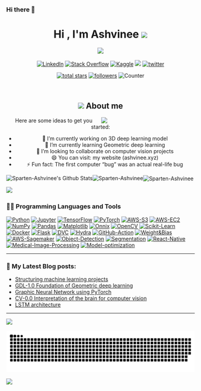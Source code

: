 ### Hi there 👋
<h1 align="center">Hi , I'm Ashvinee <img src="https://media.giphy.com/media/hvRJCLFzcasrR4ia7z/giphy.gif" width="35"></h1>
<p align="center">
  <a href="https://github.com/DenverCoder1/readme-typing-svg"><img src="https://readme-typing-svg.herokuapp.com?font=Time+New+Roman&color=%23C8BE25&size=25&center=true&vCenter=true&width=600&height=100&lines=an+ML+Engineer;with+Computer+Science+background;Highly+motivated+and+enthusiastic;computer+vision+professional;Proven+track+record;of+research+and+development;with+several+publications+and+awards+in+deep+learning;Passionate+about+learning+and+innovation"></a>
</p>

<div align=center>
        <a href="https://www.linkedin.com/in/ashvinee04/"><img src="https://img.shields.io/badge/Linkedin-0077b5?style=flat&logo=linkedin" alt="LinkedIn" /></a>
        <a href="https://stackoverflow.com/users/22609728/ashvinee-ashvinee"><img src="https://img.shields.io/badge/Stack Overflow-f48024?style=flat&logo=stackoverflow&logoColor=white" alt="Stack Overflow" /></a>
        <a href="https://www.kaggle.com/sparten"><img src="https://img.shields.io/badge/Kaggle-ADD8E6?style=flat&logo=kaggle&logoColor=white" alt="Kaggle" /></a>
        <a href="ashvineek9@gmail.com"><img src="https://img.shields.io/badge/Mail-FF0000?style=flat&logo=Mail&logoColor=white" /></a>
        <a href="https://twitter.com/AshvineeK4"><img src="https://img.shields.io/badge/twitter-ADD8E6?style=flat&logo=Mail&logoColor=white"  alt="twitter" /></a>
</div>

<p align="center">
  <a href="https://github.com/Sparten-Ashvinee?tab=repositories&sort=stargazers">
    <img alt="total stars" title="Total stars on GitHub" src="https://custom-icon-badges.demolab.com/github/stars/Sparten-Ashvinee?color=55960c&style=for-the-badge&labelColor=488207&logo=star"/></a>
  <a href="https://github.com/Sparten-Ashvinee?tab=followers">
    <img alt="followers" title="Follow me on Github" src="https://custom-icon-badges.demolab.com/github/followers/Sparten-Ashvinee?color=236ad3&labelColor=1155ba&style=for-the-badge&logo=person-add&label=Follow&logoColor=white"/></a>
  <a align="center"> 
	  <img alt="Counter" title="Profile views" src="https://komarev.com/ghpvc/?username=Sparten-Ashvinee&label=Profile%20views&color=yellow&flat?" height=25px, width=160px/> 
</p>
    
<br>

</p>

	
## <picture><img src = "https://github.com/7oSkaaa/7oSkaaa/blob/main/Images/about_me.gif?raw=true" width = 50px></picture> About me

<picture> <img align="right" src="https://github.com/7oSkaaa/7oSkaaa/blob/main/Images/Right_Side.gif?raw=true" width = 250px></picture>


Here are some ideas to get you started:

- 🔭 I’m currently working on 3D deep learning model
- 🌱 I’m currently learning Geometric deep learning
- 👯 I’m looking to collaborate on computer vision projects
- 😄 You can visit: my website (ashvinee.xyz)
- ⚡ Fun fact: The first computer “bug” was an actual real-life bug

<img align="left" src="https://github-readme-stats.vercel.app/api?username=Sparten-Ashvinee&include_all_commits=true&count_private=true&show_icons=true&line_height=20&title_color=7A7ADB&icon_color=2234AE&text_color=D3D3D3&bg_color=0,000000,130F40" alt="Sparten-Ashvinee's Github Stats">
<img align="center" src="https://github-readme-stats.vercel.app/api/top-langs?username=Sparten-Ashvinee&langs_count=8&show_icons=true&locale=en&layout=compact&theme=chartreuse-dark" alt="Sparten-Ashvinee" />
<img align="left" src="https://github-readme-streak-stats.herokuapp.com/?user=Sparten-Ashvinee&theme=transparent" alt="Sparten-Ashvinee" />


<a href="https://www.youtube.com/watch?v=dQw4w9WgXcQ"><img src="https://user-images.githubusercontent.com/73097560/115834477-dbab4500-a447-11eb-908a-139a6edaec5c.gif"></a>

<h3>👨‍💻 Programming Languages and Tools</h3>

  <p>
      <a href="https://github.com/search?q=user%3ASparten-Ashvinee+language%3Apython"><img alt="Python" src="https://img.shields.io/badge/Python-14354C.svg?logo=python&logoColor=white"></a>
      <a href="https://github.com/search?q=user%3ASparten-Ashvinee+language%3Ajupyter"><img alt="Jupyter" src="https://img.shields.io/badge/Jupyter-FFFFFF.svg?logo=jupyter&logoColor=orange"></a>
      <a href="https://github.com/search?q=user%3ASparten-Ashvinee+language%3Atensorflow"><img alt="TensorFlow" src="https://img.shields.io/badge/TensorFlow-FFFFFF.svg?logo=tensorflow&logoColor=orange"></a>
      <a href="https://github.com/search?q=user%3ASparten-Ashvinee+language%3Apytorch"><img alt="PyTorch" src="https://img.shields.io/badge/PyTorch-FFFFFF.svg?logo=pytorch&logoColor=orange"></a>
      <a href="https://github.com/search?q=user%3ASparten-Ashvinee+language%3Aaws"><img alt="AWS-S3" src="https://img.shields.io/badge/aws%20S3-FFFFFF.svg?logo=aws%20S3&logoColor=orange"></a>
      <a href="https://github.com/search?q=user%3ASparten-Ashvinee+language%3Aaws"><img alt="AWS-EC2" src="https://img.shields.io/badge/aws%20EC2-FFFFFF.svg?logo=aws%20EC2&logoColor=orange"></a>
      <a href="https://github.com/search?q=user%3ASparten-Ashvinee+language%3Anumpy"><img alt="NumPy" src="https://img.shields.io/badge/NumPy-FFFFFF.svg?logo=numpy&logoColor=blue"></a>
      <a href="https://github.com/search?q=user%3ASparten-Ashvinee+language%3Apandas"><img alt="Pandas" src="https://img.shields.io/badge/Pandas-FFFFFF.svg?logo=pandas&logoColor=black"></a>
      <a href="https://github.com/search?q=user%3ASparten-Ashvinee+language%3Amatplotlib"><img alt="Matplotlib" src="https://img.shields.io/badge/Matplotlib-FFFFFF.svg?logo=matplotlib&logoColor=blue"></a>
      <a href="https://github.com/search?q=user%3ASparten-Ashvinee+language%3Aonnix"><img alt="Onnix" src="https://img.shields.io/badge/Onnix-FFFFFF.svg?logo=onnix&logoColor=gray"></a>
      <a href="https://github.com/search?q=user%3ASparten-Ashvinee+language%3Aopencv"><img alt="OpenCV" src="https://img.shields.io/badge/OpenCV-FFFFFF.svg?logo=opencv&logoColor=green"></a>
      <a href="https://github.com/search?q=user%3ASparten-Ashvinee+language%3Ascilearn"><img alt="Scikit-Learn" src="https://img.shields.io/badge/SciLearn-FFFFFF.svg?logo=scilearn&logoColor=orange"></a>
      <a href="https://github.com/search?q=user%3ASparten-Ashvinee+language%3Adocker"><img alt="Docker" src="https://img.shields.io/badge/Docker-FFFFFF.svg?logo=docker&logoColor=blue"></a>
      <a href="https://github.com/search?q=user%3ASparten-Ashvinee+language%3Aflask"><img alt="Flask" src="https://img.shields.io/badge/Flask-FFFFFF.svg?logo=flask&logoColor=blue"></a>
      <a href="https://github.com/search?q=user%3ASparten-Ashvinee+language%3Advc"><img alt="DVC" src="https://img.shields.io/badge/DVC-FFFFFF.svg?logo=dvc&logoColor=blue"></a>
      <a href="https://github.com/search?q=user%3ASparten-Ashvinee+language%3Ahydra"><img alt="Hydra" src="https://img.shields.io/badge/Hydra-FFFFFF.svg?logo=hydra&logoColor=orange"></a>
      <a href="https://github.com/search?q=user%3ASparten-Ashvinee+language%3Agithub"><img alt="GitHub-Action" src="https://img.shields.io/badge/GitHub-Action-FFFFFF.svg?logo=github&logoColor=blue"></a>
      <a href="https://github.com/search?q=user%3ASparten-Ashvinee+language%3AWeight&Bias"><img alt="Weight&Bias" src="https://img.shields.io/badge/Weight&Bias-FFFFFF.svg?logo=Weight&Bias&logoColor=orange"></a>
      <a href="https://github.com/search?q=user%3ASparten-Ashvinee+language%3AAWS-Sagemaker"><img alt="AWS-Sagemaker" src="https://img.shields.io/badge/AWS-Sagemaker-FFFFFF.svg?logo=AWS-Sagemaker&logoColor=orange"></a>
      <a href="https://github.com/search?q=user%3ASparten-Ashvinee+language%3AObject-Detection"><img alt="Object-Detection" src="https://img.shields.io/badge/Object-Detection-FFFFFF.svg?logo=Object-Detection&logoColor=res"></a>
      <a href="https://github.com/search?q=user%3ASparten-Ashvinee+language%3ASegmentation"><img alt="Segmentation" src="https://img.shields.io/badge/Segmentation-FFFFFF.svg?logo=Segmentation&logoColor=red"></a>
      <a href="https://github.com/search?q=user%3ASparten-Ashvinee+language%3AReact-Native"><img alt="React-Native" src="https://img.shields.io/badge/React-Native-FFFFFF.svg?logo=React-Native&logoColor=blue"></a>
      <a href="https://github.com/search?q=user%3ASparten-Ashvinee+language%3AMedical-Image-Processing"><img alt="Medical-Image-Processing" src="https://img.shields.io/badge/Medical-Image-Processing-FFFFFF.svg?logo=Medical-Image-Processing&logoColor=red"></a>
      <a href="https://github.com/search?q=user%3ASparten-Ashvinee+language%3AModel-optimization"><img alt="Model-optimization" src="https://img.shields.io/badge/Model-optimization-FFFFFF.svg?logo=tensorflow&logoColor=red"></a>
  </p>

---

### 📕 My Latest Blog posts:
<!-- BLOG-POST-LIST:START -->
- [Structuring machine learning projects](https://ashvineek9.wixsite.com/website/post/structuring-machine-learning-projects)
- [GDL-1.0 Foundation of Geometric deep learning](https://ashvineek9.wixsite.com/website/post/foundationofgeometricdeeplearning)
- [Graphic Neural Network using PyTorch](https://ashvineek9.wixsite.com/website/post/gnn-using-pytorch)
- [CV-0.0 Interpretation of the brain for computer vision](https://ashvineek9.wixsite.com/website/post/interpretation-of-the-brain-for-computer-vision)
- [LSTM architecture](https://ashvineek9.wixsite.com/website/post/lstm-architecture)
<!-- BLOG-POST-LIST:END -->
---

<a href="https://www.youtube.com/watch?v=dQw4w9WgXcQ"><img src="https://user-images.githubusercontent.com/73097560/115834477-dbab4500-a447-11eb-908a-139a6edaec5c.gif"></a>

<!--- snake -->
<div align="center">
  <img  src="https://github.com/1999AZZAR/1999AZZAR/blob/main/resources/img/grid-snake.svg"
       alt="snake" /></a>
</div>

<a href="https://www.youtube.com/watch?v=dQw4w9WgXcQ"><img src="https://user-images.githubusercontent.com/73097560/115834477-dbab4500-a447-11eb-908a-139a6edaec5c.gif"></a>

